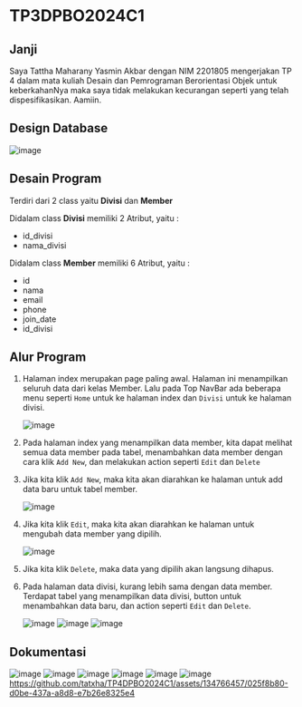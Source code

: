 # TP3DPBO2024C1


## Janji

Saya Tattha Maharany Yasmin Akbar dengan NIM 2201805 mengerjakan TP 4 dalam mata kuliah Desain dan Pemrograman Berorientasi Objek untuk keberkahanNya maka saya tidak melakukan kecurangan seperti yang telah dispesifikasikan. Aamiin.


## Design Database

![image](https://github.com/tatxha/TP4DPBO2024C1/assets/134766457/09f3a877-1523-4fc1-a8b3-8c23938b210d)


## Desain Program 

Terdiri dari 2 class yaitu **Divisi** dan **Member**

Didalam class **Divisi** memiliki 2 Atribut, yaitu : 
* id_divisi
* nama_divisi

Didalam class **Member** memiliki 6 Atribut, yaitu : 
* id
* nama
* email
* phone
* join_date
* id_divisi

## Alur Program
1. Halaman index merupakan page paling awal. Halaman ini menampilkan seluruh data dari kelas Member. Lalu pada Top NavBar ada beberapa menu seperti `Home` untuk ke halaman index dan `Divisi` untuk ke halaman divisi.
   
   ![image](https://github.com/tatxha/TP4DPBO2024C1/assets/134766457/bd5dc989-8eb2-404a-b2a5-5ff7958213d8)


2. Pada halaman index yang menampilkan data member, kita dapat melihat semua data member pada tabel, menambahkan data member dengan cara klik `Add New`, dan melakukan action seperti `Edit` dan `Delete`

3. Jika kita klik `Add New`, maka kita akan diarahkan ke halaman untuk add data baru untuk tabel member.

   ![image](https://github.com/tatxha/TP4DPBO2024C1/assets/134766457/4b9beba0-2c8c-4712-aae4-12872e7fc857)
   

4. Jika kita klik `Edit`, maka kita akan diarahkan ke halaman untuk mengubah data member yang dipilih.

   ![image](https://github.com/tatxha/TP4DPBO2024C1/assets/134766457/d293e8f3-3b37-45a4-b63f-0139d22206ff)


5. Jika kita klik `Delete`, maka data yang dipilih akan langsung dihapus.
6. Pada halaman data divisi, kurang lebih sama dengan data member. Terdapat tabel yang menampilkan data divisi, button untuk menambahkan data baru, dan action seperti `Edit` dan `Delete`.

   ![image](https://github.com/tatxha/TP4DPBO2024C1/assets/134766457/28412ba5-b556-4ed1-968c-e78929919ab3)
   ![image](https://github.com/tatxha/TP4DPBO2024C1/assets/134766457/73826a42-fea1-4b8f-9d91-988f03051653)
   ![image](https://github.com/tatxha/TP4DPBO2024C1/assets/134766457/e9d3bc7a-9764-40ae-b205-daddce986395)


## Dokumentasi 
![image](https://github.com/tatxha/TP4DPBO2024C1/assets/134766457/bd5dc989-8eb2-404a-b2a5-5ff7958213d8)
![image](https://github.com/tatxha/TP4DPBO2024C1/assets/134766457/4b9beba0-2c8c-4712-aae4-12872e7fc857)
![image](https://github.com/tatxha/TP4DPBO2024C1/assets/134766457/d293e8f3-3b37-45a4-b63f-0139d22206ff)
![image](https://github.com/tatxha/TP4DPBO2024C1/assets/134766457/28412ba5-b556-4ed1-968c-e78929919ab3)
![image](https://github.com/tatxha/TP4DPBO2024C1/assets/134766457/73826a42-fea1-4b8f-9d91-988f03051653)
![image](https://github.com/tatxha/TP4DPBO2024C1/assets/134766457/e9d3bc7a-9764-40ae-b205-daddce986395)
https://github.com/tatxha/TP4DPBO2024C1/assets/134766457/025f8b80-d0be-437a-a8d8-e7b26e8325e4


